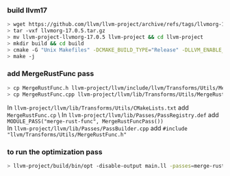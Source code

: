 ### build llvm17
```bash
> wget https://github.com/llvm/llvm-project/archive/refs/tags/llvmorg-17.0.5.tar.gz
> tar -vxf llvmorg-17.0.5.tar.gz
> mv llvm-project-llvmorg-17.0.5 llvm-project && cd llvm-project
> mkdir build && cd build
> cmake -G "Unix Makefiles" -DCMAKE_BUILD_TYPE="Release" -DLLVM_ENABLE_PROJECTS="clang;compiler-rt" ../llvm
> make -j
```

### add MergeRustFunc pass
```bash
> cp MergeRustFunc.h llvm-project/llvm/include/llvm/Transforms/Utils/MergeRustFunc.h
> cp MergeRustFunc.cpp llvm-project/llvm/lib/Transforms/Utils/MergeRustFunc.cpp
```

In `llvm-project/llvm/lib/Transforms/Utils/CMakeLists.txt` add `MergeRustFunc.cp` \ 
In `llvm-project/llvm/lib/Passes/PassRegistry.def` add `MODULE_PASS("merge-rust-func", MergeRustFuncPass())` \
In `llvm-project/llvm/lib/Passes/PassBuilder.cpp` add `#include "llvm/Transforms/Utils/MergeRustFunc.h"`

### to run the optimization pass
```bash
> llvm-project/build/bin/opt -disable-output main.ll -passes=merge-rust-func
```
